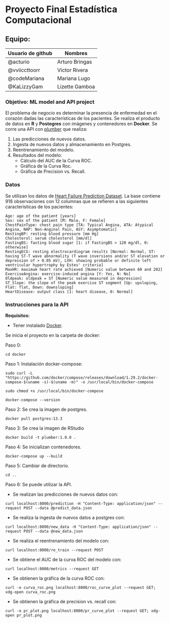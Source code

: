 # Proyecto Final Estadística Computacional

## Equipo:

| Usuario de github | Nombres        |
|------------------|----------------|
| @acturio         | Arturo Bringas |  
| @vviiccttoorr    | Víctor Rivera  | 
| @codeMariana     | Mariana Lugo   | 
| @KaLizzyGam  | Lizette Gamboa | 

### Objetivo: ML model and API project 

El problema de negocio es determinar la presencia de enfermedad en el corazón dadas las características de los pacientes.
Se realiza el producto de datos en **R** y **Postegres** con imágenes y contenedores en **Docker**. Se corre una API con [plumber](https://www.rplumber.io/) que realiza:

1. Las predicciones de nuevos datos.
2. Ingesta de nuevos datos y almacenamiento en Postgres.
3. Reentrenamiento del modelo.
4. Resultados del modelo: 
   - Cálculo del AUC de la Curva ROC. 
   - Gráfica de la Curva Roc. 
   - Gráfica de Precision vs. Recall.

### Datos
Se utilizan los datos de [Heart Failure Prediction Dataset](https://www.kaggle.com/fedesoriano/heart-failure-prediction). La base contiene 918 observaciones con 12 columnas que se refieren a las siguientes características de los pacientes:


    Age: age of the patient [years]
    Sex: sex of the patient [M: Male, F: Female]
    ChestPainType: chest pain type [TA: Typical Angina, ATA: Atypical Angina, NAP: Non-Anginal Pain, ASY: Asymptomatic]
    RestingBP: resting blood pressure [mm Hg]
    Cholesterol: serum cholesterol [mm/dl]
    FastingBS: fasting blood sugar [1: if FastingBS > 120 mg/dl, 0: otherwise]
    RestingECG: resting electrocardiogram results [Normal: Normal, ST: having ST-T wave abnormality (T wave inversions and/or ST elevation or depression of > 0.05 mV), LVH: showing probable or definite left ventricular hypertrophy by Estes' criteria]
    MaxHR: maximum heart rate achieved [Numeric value between 60 and 202]
    ExerciseAngina: exercise-induced angina [Y: Yes, N: No]
    Oldpeak: oldpeak = ST [Numeric value measured in depression]
    ST_Slope: the slope of the peak exercise ST segment [Up: upsloping, Flat: flat, Down: downsloping]
    HeartDisease: output class [1: heart disease, 0: Normal]



### Instrucciones para la API

**Requisitos:** 
- Tener instalado [Docker](https://docs.docker.com/get-docker/).



Se inicia el proyecto en la carpeta de docker:

Paso 0: 

`cd docker`

Paso 1: Instalación docker-compose:

`sudo curl -L "https://github.com/docker/compose/releases/download/1.29.2/docker-compose-$(uname -s)-$(uname -m)" -o /usr/local/bin/docker-compose`


`sudo chmod +x /usr/local/bin/docker-compose` 

`docker-compose --version`

Paso 2: Se crea la imagen de postgres.

`docker pull postgres:13.3`

Paso 3: Se crea la imagen de RStudio

`docker build -t plumber:1.0.0 . `

Paso 4: Se inicializan contenedores.

`docker-compose up --build`

Paso 5: Cambiar de directorio.

`cd ..`

Paso 6: Se puede utilizar la API. 

* Se realizan las predicciones de nuevos datos con: 

`curl localhost:8000/prediction -H "Content-Type: application/json" --request POST --data @predict_data.json`

* Se realiza la ingesta de nuevos datos a postgres con:

`curl localhost:8000/new_data -H "Content-Type: application/json" --request POST --data @new_data.json`

* Se realiza el reentrenamiento del modelo con: 

`curl localhost:8000/re_train --request POST`

* Se obtiene el AUC de la curva ROC del modelo con: 

`curl localhost:8000/metrics --request GET` 

* Se obtienen la gráfica de la curva ROC con:

`curl -o curva_roc.png localhost:8000/roc_curve_plot --request GET; xdg-open curva_roc.png`

* Se obtienen la gráfica de precision vs. recall con:

`curl -o pr_plot.png localhost:8000/pr_curve_plot --request GET; xdg-open pr_plot.png`



